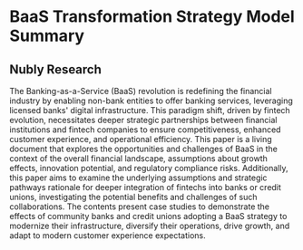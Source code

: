 # BaaS Transformation Strategy Model Summary

## Nubly Research

The Banking-as-a-Service (BaaS) revolution is redefining the financial industry by enabling non-bank entities to offer banking services, leveraging licensed banks' digital infrastructure. This paradigm shift, driven by fintech evolution, necessitates deeper strategic partnerships between financial institutions and fintech companies to ensure competitiveness, enhanced customer experience, and operational efficiency. This paper is a living document that explores the opportunities and challenges of BaaS in the context of the overall financial landscape, assumptions about growth effects, innovation potential, and regulatory compliance risks. Additionally, this paper aims to examine the underlying assumptions and strategic pathways rationale for deeper integration of fintechs into banks or credit unions, investigating the potential benefits and challenges of such collaborations. The contents present case studies to demonstrate the effects of community banks and credit unions adopting a BaaS strategy to modernize their infrastructure, diversify their operations, drive growth, and adapt to modern customer experience expectations.
